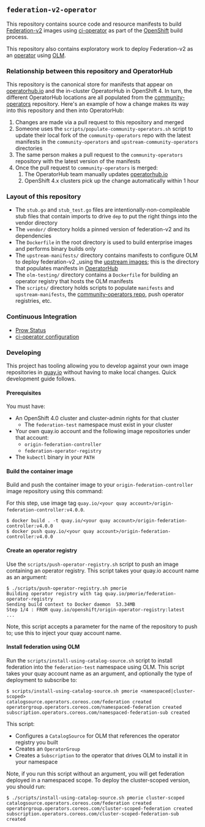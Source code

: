 ## `federation-v2-operator`

This repository contains source code and resource manifests to build
[Federation-v2](https://github.com/kubernetes-sigs/federation-v2) images
using [ci-operator](https://github.com/openshift/ci-operator) as part of the
[OpenShift](https://openshift.com) build process.

This repository also contains exploratory work to deploy Federation-v2 as an
[operator](https://coreos.com/operators) using
[OLM](https://github.com/operator-framework/operator-lifecycle-manager).

### Relationship between this repository and OperatorHub

This repository is the canonical store for manifests that appear on
[operatorhub.io](https://operatorhub.io) and the in-cluster OperatorHub in
OpenShift 4. In turn, the different OperatorHub locations are all populated from
the
[community-operators](https://github.com/operator-framework/community-operators)
repository. Here's an example of how a change makes its way into this repository
and then into OperatorHub:

1. Changes are made via a pull request to this repository and merged
2. Someone uses the `scripts/populate-community-operators.sh` script to update
   their local fork of the `community-operators` repo with the latest manifests
   in the `community-operators` and `upstream-community-operators` directories
3. The same person makes a pull request to the `community-operators` repository
   with the latest version of the manifests
4. Once the pull request to `community-operators` is merged:
    1. The OperatorHub team manually updates [operatorhub.io](https://operatorhub.io)
    2. OpenShift 4.x clusters pick up the change automatically within 1 hour

### Layout of this repository

- The `stub.go` and `stub_test.go` files are intentionally-non-compileable stub
  files that contain imports to drive `dep` to put the right things into the
  vendor directory
- The `vendor/` directory holds a pinned version of federation-v2 and its
  dependencies
- The `Dockerfile` in the root directory is used to build enterprise images and
  performs binary builds only
- The `upstream-manifests/` directory contains manifests to configure OLM to
  deploy federation-v2 _using the [upstream images](https://quay.io/repository/kubernetes-multicluster/federation-v2?tab=tags);
  this is the directory that populates manifests in
  [OperatorHub](https://operatorhub.io)
- The `olm-testing/` directory contains a `Dockerfile` for building an operator
  registry that hosts the OLM manifests
- The `scripts/` directory holds scripts to populate `manifests` and
  `upstream-manifests`, the
  [community-operators repo](https://github.com/operator-framework/community-operators), push
  operator registries, etc.

### Continuous Integration

- [Prow Status](https://deck-ci.svc.ci.openshift.org/?repo=openshift%2Ffederation-v2-operator)
- [ci-operator configuration](https://github.com/openshift/release/blob/master/ci-operator/config/openshift/federation-v2-operator/openshift-federation-v2-operator-master.yaml)

### Developing

This project has tooling allowing you to develop against your own image
repositories in [quay.io](quay.io) without having to make local changes. Quick
development guide follows.

#### Prerequisites

You must have:

- An OpenShift 4.0 cluster and cluster-admin rights for that cluster
  - The `federation-test` namespace must exist in your cluster
- Your own quay.io account and the following image repositories under that account:
  - `origin-federation-controller`
  - `federation-operator-registry`
- The `kubectl` binary in your `PATH`

#### Build the container image

Build and push the container image to your `origin-federation-controller` image
repository using this command:

For this step, use image tag `quay.io/<your quay account>/origin-federation-controller:v4.0.0`.

```
$ docker build . -t quay.io/<your quay account>/origin-federation-controller:v4.0.0
$ docker push quay.io/<your quay account>/origin-federation-controller:v4.0.0
```

#### Create an operator registry

Use the `scripts/push-operator-registry.sh` script to push an image containing
an operator registry. This script takes your quay.io account name as an argument:

```
$ ./scripts/push-operator-registry.sh pmorie
Building operator registry with tag quay.io/pmorie/federation-operator-registry
Sending build context to Docker daemon  53.34MB
Step 1/4 : FROM quay.io/openshift/origin-operator-registry:latest
...
```

Note, this script accepts a parameter for the name of the repository to push to;
use this to inject your quay account name.

#### Install federation using OLM

Run the `scripts/install-using-catalog-source.sh` script to install federation
into the `federation-test` namespace using OLM. This script takes your quay
account name as an argument, and optionally the type of deployment to subscribe
to:

```
$ scripts/install-using-catalog-source.sh pmorie <namespaced|cluster-scoped>
catalogsource.operators.coreos.com/federation created
operatorgroup.operators.coreos.com/namespaced-federation created
subscription.operators.coreos.com/namespaced-federation-sub created
```

This script:

- Configures a `CatalogSource` for OLM that references the operator registry you built
- Creates an `OperatorGroup` 
- Creates a `Subscription` to the operator that drives OLM to install it in your namespace

Note, if you run this script without an argument, you will get federation
deployed in a namespaced scope. To deploy the cluster-scoped version, you should run:

```
$ ./scripts/install-using-catalog-source.sh pmorie cluster-scoped
catalogsource.operators.coreos.com/federation created
operatorgroup.operators.coreos.com/cluster-scoped-federation created
subscription.operators.coreos.com/cluster-scoped-federation-sub created
```
